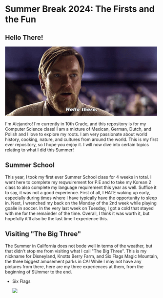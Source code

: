 # Summer Break 2024: The Firsts and the Fun

## Hello There!

![Hello There!](/star-wars-obi-wan-kenobi.gif)

I'm Alejandro! I'm currently in 10th Grade, and this repository is for my Computer Science class! I am a mixture of Mexican, German, Dutch, and Polish and I love to explore my roots. I am very passionate about world history, cooking, nature, and cultures from around the world. This is my first ever repository, so I hope you enjoy it. I will now dive into certain topics relating to what I did this Summer!

## Summer School

This year, I took my first ever Summer School class for 4 weeks in total. I went here to complete my reqwuirement for P.E and to take my Korean 2 class to also complete my language requirement this year as well. Suffice it to say, it was not a good experience. First of all, I HATE waking up early, especially during times where I have typically have the opportunity to sleep in. Next, I wrenched my back on the Monday of the 2nd week while playing goalie in soccer. In the very last week on Tuesday, I got a cold that stayed with me for the remainder of the time. Overall, I think it was worth it, but hopefully it'll also be the last time I experience this.

## Visiting "The Big Three"

The Summer in California does not bode well in terms of the weather, but that didn't stop me from visiting what I call "The Big Three". This is my nickname for Disneyland, Knotts Berry Farm, and Six Flags Magic Mountain, the three biggest amusement parks in CA! While I may not have any pictures from there, here are my three experiences at them, from the beginning of SUmmer to the end.

* Six Flags

  ![](/) 
